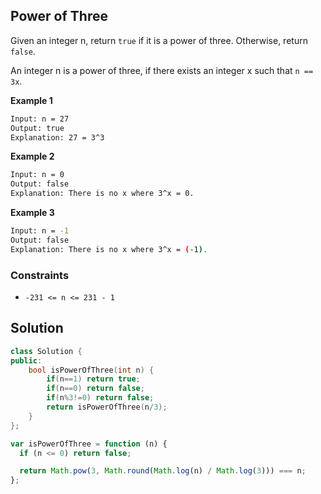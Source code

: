 ## Power of Three

Given an integer n, return `true` if it is a power of three. Otherwise, return `false`.

An integer n is a power of three, if there exists an integer x such that `n == 3x`.

**Example 1**

```bash
Input: n = 27
Output: true
Explanation: 27 = 3^3
```

**Example 2**

```bash
Input: n = 0
Output: false
Explanation: There is no x where 3^x = 0.
```

**Example 3**

```bash
Input: n = -1
Output: false
Explanation: There is no x where 3^x = (-1).
```

### Constraints

- `-231 <= n <= 231 - 1`

## Solution

```cpp
class Solution {
public:
    bool isPowerOfThree(int n) {
        if(n==1) return true;
        if(n==0) return false;
        if(n%3!=0) return false;
        return isPowerOfThree(n/3);
    }
};
```

```javascript
var isPowerOfThree = function (n) {
  if (n <= 0) return false;

  return Math.pow(3, Math.round(Math.log(n) / Math.log(3))) === n;
};
```
